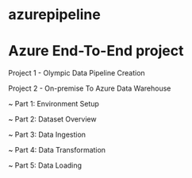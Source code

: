 # azurepipeline

# Azure End-To-End project 

Project 1 - Olympic Data Pipeline Creation

Project 2 - On-premise To Azure Data Warehouse

~ Part 1: Environment Setup 

~ Part 2: Dataset Overview

~ Part 3: Data Ingestion 

~ Part 4: Data Transformation 

~ Part 5: Data Loading


